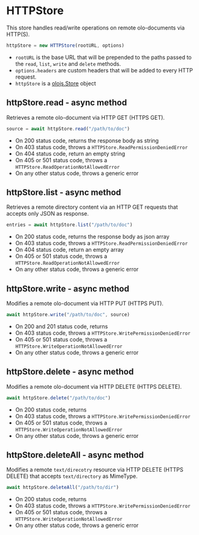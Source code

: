 HTTPStore
============================================================================
This store handles read/write operations on remote olo-documents
via HTTP(S).

```js
httpStore = new HTTPStore(rootURL, options)
```

- `rootURL` is the base URL that will be prepended to the paths passed to
  the `read`, `list`, `write` and `delete` methods.
- `options.headers` are custom headers that will be added to every HTTP
  request.
- `httpStore` is a [olojs.Store](./store.md) object
  
httpStore.read - async method
------------------------------------------------------------------------
Retrieves a remote olo-document via HTTP GET (HTTPS GET).

```js
source = await httpStore.read("/path/to/doc")
```

- On 200 status code, returns the response body as string
- On 403 status code, throws a `HTTPStore.ReadPermissionDeniedError`
- On 404 status code, return an empty string
- On 405 or 501 status code, throws a `HTTPStore.ReadOperationNotAllowedError`
- On any other status code, throws a generic error
  
httpStore.list - async method
------------------------------------------------------------------------
Retrieves a remote directory content via an HTTP GET requests that
accepts only JSON as response.

```js
entries = await httpStore.list("/path/to/doc")
```

- On 200 status code, returns the response body as json array
- On 403 status code, throws a `HTTPStore.ReadPermissionDeniedError`
- On 404 status code, return an empty array
- On 405 or 501 status code, throws a `HTTPStore.ReadOperationNotAllowedError`
- On any other status code, throws a generic error
  
httpStore.write - async method
------------------------------------------------------------------------
Modifies a remote olo-document via HTTP PUT (HTTPS PUT).

```js
await httpStore.write("/path/to/doc", source)
```

- On 200 and 201 status code, returns
- On 403 status code, throws a `HTTPStore.WritePermissionDeniedError`
- On 405 or 501 status code, throws a `HTTPStore.WriteOperationNotAllowedError`
- On any other status code, throws a generic error
  
httpStore.delete - async method
------------------------------------------------------------------------
Modifies a remote olo-document via HTTP DELETE (HTTPS DELETE).

```js
await httpStore.delete("/path/to/doc")
```

- On 200 status code, returns
- On 403 status code, throws a `HTTPStore.WritePermissionDeniedError`
- On 405 or 501 status code, throws a `HTTPStore.WriteOperationNotAllowedError`
- On any other status code, throws a generic error
  
httpStore.deleteAll - async method
------------------------------------------------------------------------
Modifies a remote `text/direcotry` resource via HTTP DELETE (HTTPS DELETE)
that accepts `text/directory` as MimeType.

```js
await httpStore.deleteAll("/path/to/dir")
```

- On 200 status code, returns
- On 403 status code, throws a `HTTPStore.WritePermissionDeniedError`
- On 405 or 501 status code, throws a `HTTPStore.WriteOperationNotAllowedError`
- On any other status code, throws a generic error
  


